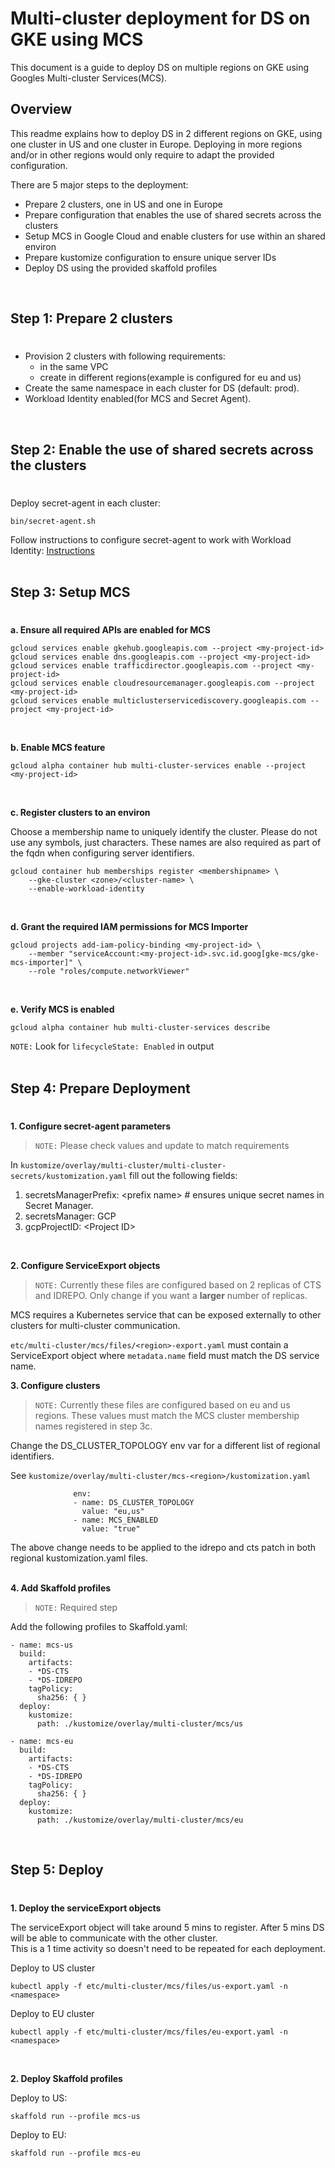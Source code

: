 # Multi-cluster deployment for DS on GKE using MCS

This document is a guide to deploy DS on multiple regions on GKE using Googles Multi-cluster Services(MCS).

## Overview
This readme explains how to deploy DS in 2 different regions on GKE, using one cluster in US and one cluster in Europe.
Deploying in more regions and/or in other regions would only require to adapt the provided configuration.

There are 5 major steps to the deployment:
* Prepare 2 clusters, one in US and one in Europe
* Prepare configuration that enables the use of shared secrets across the clusters
* Setup MCS in Google Cloud and enable clusters for use within an shared environ
* Prepare kustomize configuration to ensure unique server IDs
* Deploy DS using the provided skaffold profiles  
<br />

## Step 1: Prepare 2 clusters  
#
* Provision 2 clusters with following requirements:
  * in the same VPC
  * create in different regions(example is configured for eu and us)
* Create the same namespace in each cluster for DS (default: prod).
* Workload Identity enabled(for MCS and Secret Agent).  
<br />

## Step 2: Enable the use of shared secrets across the clusters
# 
Deploy secret-agent in each cluster:
```
bin/secret-agent.sh
```
Follow instructions to configure secret-agent to work with Workload Identity: [Instructions](https://github.com/ForgeRock/secret-agent#set-up-cloud-backup-with-gcp-secret-manager)  
<br />

## Step 3: Setup MCS
#

**a. Ensure all required APIs are enabled for MCS**  
```
gcloud services enable gkehub.googleapis.com --project <my-project-id>
gcloud services enable dns.googleapis.com --project <my-project-id>
gcloud services enable trafficdirector.googleapis.com --project <my-project-id>
gcloud services enable cloudresourcemanager.googleapis.com --project <my-project-id>
gcloud services enable multiclusterservicediscovery.googleapis.com --project <my-project-id>
```  
<br />

**b. Enable MCS feature**
```
gcloud alpha container hub multi-cluster-services enable --project <my-project-id>
```  
<br />  

**c. Register clusters to an environ**  

Choose a membership name to uniquely identify the cluster.  Please do not use any symbols, just characters.  These names are also required as part of the fqdn when configuring server identifiers.
```
gcloud container hub memberships register <membershipname> \
    --gke-cluster <zone>/<cluster-name> \
    --enable-workload-identity
```  
<br />  

**d. Grant the required IAM permissions for MCS Importer**  

```
gcloud projects add-iam-policy-binding <my-project-id> \
    --member "serviceAccount:<my-project-id>.svc.id.goog[gke-mcs/gke-mcs-importer]" \    
    --role "roles/compute.networkViewer"
```  
<br />  

**e. Verify MCS is enabled**  

```
gcloud alpha container hub multi-cluster-services describe
```
`NOTE:` Look for `lifecycleState: Enabled` in output  
<br />  

## Step 4: Prepare Deployment  
#  

**1. Configure secret-agent parameters**  
>`NOTE:` Please check values and update to match requirements

In `kustomize/overlay/multi-cluster/multi-cluster-secrets/kustomization.yaml` fill out the following fields:  
1. secretsManagerPrefix: \<prefix name\> # ensures unique secret names in Secret Manager.  
2. secretsManager: GCP
3. gcpProjectID: \<Project ID\>  
<br />  

**2. Configure ServiceExport objects**  

>`NOTE:` Currently these files are configured based on 2 replicas of CTS and IDREPO.  Only change if you want a **larger** number of replicas. 

MCS requires a Kubernetes service that can be exposed externally to other clusters for multi-cluster communication.  

`etc/multi-cluster/mcs/files/<region>-export.yaml` must contain a ServiceExport object where `metadata.name` field must match the DS service name.
<br />   

**3. Configure clusters**  

>`NOTE:` Currently these files are configured based on eu and us regions. These values must match the MCS cluster membership names registered in step 3c.

Change the DS_CLUSTER_TOPOLOGY env var for a different list of regional identifiers.

See `kustomize/overlay/multi-cluster/mcs-<region>/kustomization.yaml`  

```
              env: 
              - name: DS_CLUSTER_TOPOLOGY
                value: "eu,us"
              - name: MCS_ENABLED
                value: "true"
```

The above change needs to be applied to the idrepo and cts patch in both regional kustomization.yaml files.  
<br />

**4. Add Skaffold profiles**  
>`NOTE:` Required step 

Add the following profiles to Skaffold.yaml:  
```
- name: mcs-us
  build:
    artifacts:
    - *DS-CTS
    - *DS-IDREPO
    tagPolicy:
      sha256: { }
  deploy:
    kustomize:
      path: ./kustomize/overlay/multi-cluster/mcs/us
  
- name: mcs-eu
  build:
    artifacts:
    - *DS-CTS
    - *DS-IDREPO
    tagPolicy:
      sha256: { }
  deploy:
    kustomize:
      path: ./kustomize/overlay/multi-cluster/mcs/eu
```  
<br />  

## Step 5: Deploy
#  

**1. Deploy the serviceExport objects**  

The serviceExport object will take around 5 mins to register.  After 5 mins DS will be able to communicate with the other cluster.  
This is a 1 time activity so doesn't need to be repeated for each deployment.  

Deploy to US cluster

```
kubectl apply -f etc/multi-cluster/mcs/files/us-export.yaml -n <namespace>
```  

Deploy to EU cluster

```
kubectl apply -f etc/multi-cluster/mcs/files/eu-export.yaml -n <namespace>
```
<br />

**2. Deploy Skaffold profiles**

Deploy to US:
```
skaffold run --profile mcs-us
```

Deploy to EU:
```
skaffold run --profile mcs-eu
```